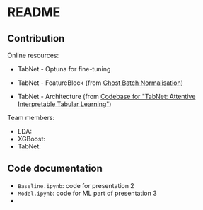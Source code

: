 # README

## Contribution

Online resources: 
- TabNet - Optuna for fine-tuning
- TabNet - FeatureBlock (from [Ghost Batch Normalisation](https://github.com/ostamand/tensorflow-tabnet/blob/master/tabnet/models/gbn.py))

- TabNet - Architecture (from [Codebase for "TabNet: Attentive Interpretable Tabular Learning"](https://github.com/google-research/google-research/tree/master/tabnet#codebase-for-tabnet-attentive-interpretable-tabular-learning))

Team members:

- LDA:
- XGBoost:
- TabNet:

## Code documentation

- `Baseline.ipynb`: code for presentation 2
- `Model.ipynb`: code for ML part of presentation 3
- 
